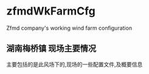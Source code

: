 # zfmdWkFarmCfg
Zfmd company's working wind farm configuration

## 湖南梅桥镇 现场主要情况
主要包括的是此风场下的,现场的一些配置文件,及概要信息
